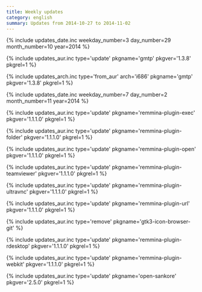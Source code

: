 ```yaml
---
title: Weekly updates
category: english
summary: Updates from 2014-10-27 to 2014-11-02
---
```


{% include updates_date.inc weekday_number=3 day_number=29 month_number=10 year=2014 %}

{% include updates_aur.inc type='update' pkgname='gmtp' pkgver='1.3.8' pkgrel=1 %}

{% include updates_arch.inc type='from_aur' arch='i686' pkgname='gmtp' pkgver='1.3.8' pkgrel=1 %}

{% include updates_date.inc weekday_number=7 day_number=2 month_number=11 year=2014 %}

{% include updates_aur.inc type='update' pkgname='remmina-plugin-exec' pkgver='1.1.1.0' pkgrel=1 %}

{% include updates_aur.inc type='update' pkgname='remmina-plugin-folder' pkgver='1.1.1.0' pkgrel=1 %}

{% include updates_aur.inc type='update' pkgname='remmina-plugin-open' pkgver='1.1.1.0' pkgrel=1 %}

{% include updates_aur.inc type='update' pkgname='remmina-plugin-teamviewer' pkgver='1.1.1.0' pkgrel=1 %}

{% include updates_aur.inc type='update' pkgname='remmina-plugin-ultravnc' pkgver='1.1.1.0' pkgrel=1 %}

{% include updates_aur.inc type='update' pkgname='remmina-plugin-url' pkgver='1.1.1.0' pkgrel=1 %}

{% include updates_aur.inc type='remove' pkgname='gtk3-icon-browser-git' %}

{% include updates_aur.inc type='update' pkgname='remmina-plugin-rdesktop' pkgver='1.1.1.0' pkgrel=1 %}

{% include updates_aur.inc type='update' pkgname='remmina-plugin-webkit' pkgver='1.1.1.0' pkgrel=1 %}

{% include updates_aur.inc type='update' pkgname='open-sankore' pkgver='2.5.0' pkgrel=1 %}
